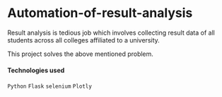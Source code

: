 # Automation-of-result-analysis
Result analysis is tedious job which involves collecting result data of all students across all colleges affiliated to a university.

This project solves the above mentioned problem.

#### Technologies used
`Python` `Flask` `selenium` 
`Plotly`
